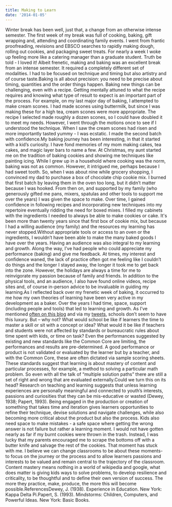 ```yaml
---
title: Making to Learn
date: '2014-01-05'
---
```


Winter break has been well, just that, a change from an otherwise intense semester. The first week of my break was full of cooking, baking, gift wrapping and, attending and coordinating family events. I went from frantic proofreading, revisions and EBSCO searches to rapidly making dough, rolling out cookies, and packaging sweet treats. For nearly a week I woke up feeling more like a catering manager than a graduate student. Truth be told - I loved it! Albeit frenetic, making and baking was an excellent break from an intense semester. It required a completely different set of modalities. I had to be focused on technique and timing but also artistry and of course taste.Baking is all about precision: you need to be precise about timing, quantities and the order things happen. Baking new things can be challenging, even with a recipe. Getting mentally attuned to what the recipe requires and knowing what type of result to expect is an important part of the process. For example, on my last major day of baking, I attempted to make cream scones. I had made scones using buttermilk, but since I was making these for a high tea, cream scones were more appropriate. The recipe I selected made roughly a dozen scones, so I could have doubled it to meet my needs. However, I went through the motions once to see if I understood the technique. When I saw the cream scones had risen and more importantly tasted yummy - I was ecstatic. I made the second batch with confidence.My baking journey has been interesting, in that it started with a kid’s curiosity. I have fond memories of my mom making cakes, tea cakes, and magic layer bars to name a few. At Christmas, my aunt started me on the tradition of baking cookies and showing me techniques like painting icing. While I grew up in a household where cooking was the norm, baking was not as common. However, it intrigued me, perhaps because I had sweet tooth. So, when I was about nine while grocery shopping, I convinced my dad to purchase a box of chocolate chip cookie mix. I burned that first batch by leaving them in the oven too long, but it didn’t matter because I was hooked. From then on, and supported by my family (who generously gifted me pans, mixers, spatulas and other tools to support me over the years) I was given the space to make. Over time, I gained confidence in following recipes and incorporating new techniques into my repertoire eventually ridding the need for boxed mixes. I filled my cabinets with the ingredients I needed to always be able to make cookies or cake. It's been more than twenty years since that first box of cookie mix, but because I had a willing audience (my family) and the resources my learning has never stopped.Without appropriate tools or access to an oven or the ingredients, I wouldn’t have been able to make the many baked goods I have over the years. Having an audience was also integral to my learning and growth. Along the way, I’ve had people who could appreciate my performance (baking) and give me feedback. At times, my interest and confidence waned, the lack of practice often got me feeling like I couldn’t do things and the longer I stayed away, the longer it took me to get back into the zone. However, the holidays are always a time for me to reinvigorate my passion because of family and friends. In addition to the physical tools, and an audience, I also have found online videos, recipe sites and, of course in-person advice to be invaluable in guiding my learning.As I reflected back over my frenetic week of baking, it occurred to me how my own theories of learning have been very active in my development as a baker. Over the years I had time, space, support (including people and tools) that led to learning and growth. As I’ve mentioned [often on this blog](http://www.veenavasudevan.com/2013/08/13/time/) and via my [tweets](https://twitter.com/veenav), schools don’t seem to have this luxury. But – why not? What would school be like if learners the time to master a skill or sit with a concept or idea? What would it be like if teachers and students were not affected by standards or bureaucratic rules about time spent with kids, or time on task? Even the performances suggested by existing and new standards like the Common Core are limiting, the performances and results are pre-determined. A good performance or product is not validated or evaluated by the learner but by a teacher, and with the Common Core, these are often dictated via sample scoring sheets. These standards suggest that learning is about mastery of content and particular processes, for example, a method to solving a particular math problem. So even with all the talk of “multiple solution paths” there are still a set of right and wrong that are evaluated externally.Could we turn this on its head? Research on teaching and learning suggests that unless learning experiences are personally meaningful and connected to youth’s interests, passions and curiosities that they can be mis-educative or wasted (Dewey, 1938; Papert, 1993). Being engaged in the production or creation of something that takes time and iteration gives learners opportunities to refine their technique, devise solutions and navigate challenges, while also becoming more critical about the product but also the process. Kids also need space to make mistakes - a safe space where getting the wrong answer is not failure but rather a learning moment. I would not have gotten nearly as far if my burnt cookies were thrown in the trash. Instead, I was lucky that my parents encouraged me to scrape the bottoms off with a butter knife and salvage the rest of the cookies. That moment has stuck with me. I believe we can change classrooms to be about these moments- to focus on the journey or the process and to allow learners passions and interests to be valued and remain central to the trajectory of the classroom. Content mastery means nothing in a world of wikipedia and google, what does matter is giving kids ways to solve problems, to develop resilience and criticality, to be thoughtful and to define their own version of success. The more they practice, make, produce, the more this will become possible.ReferencesDewey, J. (1938). Experience in Education. New York: Kappa Delta Pi.Papert, S. (1993). Mindstorms: Children, Computers, and Powerful Ideas. New York: Basic Books.
